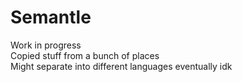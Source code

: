 # Semantle

Work in progress  
Copied stuff from a bunch of places  
Might separate into different languages eventually idk